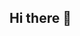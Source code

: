 ## Hi there 👋

<!--
**SavaISebastian/SavaISebastian** is a ✨ _special_ ✨ repository because its `README.md` (this file) appears on your GitHub profile.

Here are some ideas to get you started:

- 🔭 I’m currently working on developing myself in every aspect possible, that will help me in the long run. 
- 🌱 I’m currently learning programming in C++, Python and Java.
- 👯 I’m looking to collaborate on projects. 
- 🤔 I’m looking for help with anything that will give me experience.
- 💬 Ask me about how am I doing!
- 📫 How to reach me: via my student email (savasebastian24@stud.ase.ro) or my personal email (sebastian_sava@icloud.com)
- 😄 Pronouns: he / him
- ⚡ Fun fact: I love food and dogs.
-->
